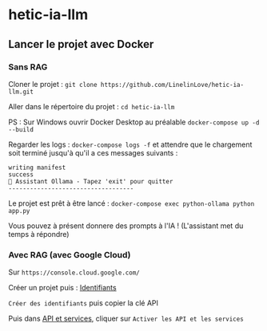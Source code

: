 # hetic-ia-llm

## Lancer le projet avec Docker

### Sans RAG

Cloner le projet : `git clone https://github.com/LinelinLove/hetic-ia-llm.git`

Aller dans le répertoire du projet : `cd hetic-ia-llm`

PS : Sur Windows ouvrir Docker Desktop au préalable
`docker-compose up -d --build`

Regarder les logs : `docker-compose logs -f` et attendre que le chargement soit terminé jusqu'à qu'il a ces messages suivants :

```
writing manifest
success
🤖 Assistant Ollama - Tapez 'exit' pour quitter
-----------------------------------
```

Le projet est prêt à être lancé :
`docker-compose exec python-ollama python app.py`

Vous pouvez à présent donnere des prompts à l'IA ! (L'assistant met du temps à répondre)

### Avec RAG (avec Google Cloud)

Sur `https://console.cloud.google.com/`

Créer un projet puis : [Identifiants](https://console.cloud.google.com/apis/credentials)

`Créer des identifiants` puis copier la clé API

Puis dans
[API et services](https://console.cloud.google.com/apis/dashboard), cliquer sur `Activer les API et les services`
